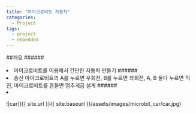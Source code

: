 ```yaml
---
title: "마이크로비트 자동차"
categories:
  - Project
tags:
  - project
  - embedded
---
```


##개요
######<li>마이크로비트를 이용해서 간단한 자동차 만들기
######<li>송신 마이크로비트의 A를 누르면 우회전, B를 누르면 좌회전, A, B 둘다 누르면 직진, 마이크로비트를 흔들면 멈추게끔 설계
######<li>

![car]({{ site.url }}{{ site.baseurl }}/assets/images/microbit_car/car.jpg)